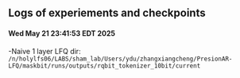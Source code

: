 ## Logs of experiements and checkpoints

#### Wed May 21 23:41:53 EDT 2025
-Naive 1 layer LFQ dir: `/n/holylfs06/LABS/sham_lab/Users/ydu/zhangxiangcheng/PresionAR-LFQ/maskbit/runs/outputs/rqbit_tokenizer_10bit/current`
